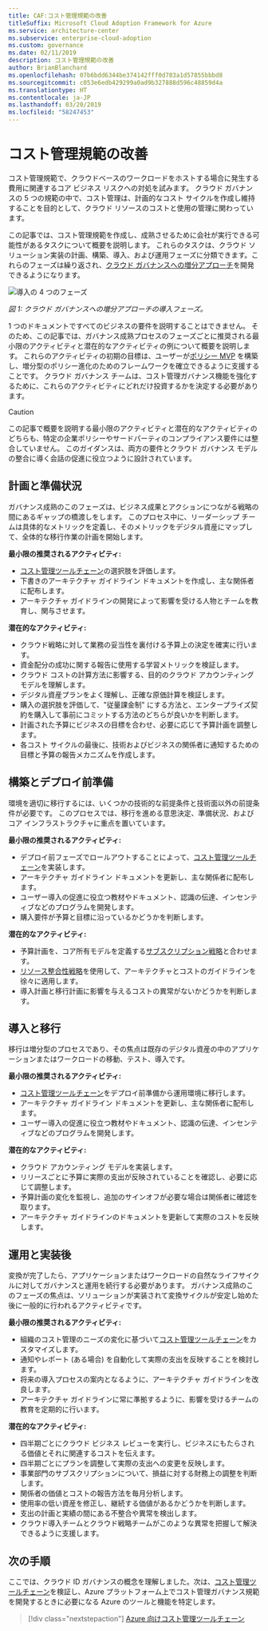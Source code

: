 ```yaml
---
title: CAF:コスト管理規範の改善
titleSuffix: Microsoft Cloud Adoption Framework for Azure
ms.service: architecture-center
ms.subservice: enterprise-cloud-adoption
ms.custom: governance
ms.date: 02/11/2019
description: コスト管理規範の改善
author: BrianBlanchard
ms.openlocfilehash: 07b6bdd6344be374142fff0d783a1d57855bbbd8
ms.sourcegitcommit: c053e6edb429299a0ad9b327888d596c48859d4a
ms.translationtype: HT
ms.contentlocale: ja-JP
ms.lasthandoff: 03/20/2019
ms.locfileid: "58247453"
---
```

# <a name="cost-management-discipline-improvement"></a>コスト管理規範の改善

コスト管理規範で、クラウドベースのワークロードをホストする場合に発生する費用に関連するコア ビジネス リスクへの対処を試みます。 クラウド ガバナンスの 5 つの規範の中で、コスト管理は、計画的なコスト サイクルを作成し維持することを目的として、クラウド リソースのコストと使用の管理に関わっています。

この記事では、コスト管理規範を作成し、成熟させるために会社が実行できる可能性があるタスクについて概要を説明します。 これらのタスクは、クラウド ソリューション実装の計画、構築、導入、および運用フェーズに分類できます。これらのフェーズは繰り返され、[クラウド ガバナンスへの増分アプローチ](../journeys/overview.md#an-incremental-approach-to-cloud-governance)を開発できるようになります。

![導入の 4 つのフェーズ](../../_images/adoption-phases.png)

*図 1: クラウド ガバナンスへの増分アプローチの導入フェーズ。*

1 つのドキュメントですべてのビジネスの要件を説明することはできません。 そのため、この記事では、ガバナンス成熟プロセスのフェーズごとに推奨される最小限のアクティビティと潜在的なアクティビティの例について概要を説明します。 これらのアクティビティの初期の目標は、ユーザーが[ポリシー MVP](../journeys/overview.md#an-incremental-approach-to-cloud-governance) を構築し、増分型のポリシー進化のためのフレームワークを確立できるように支援することです。 クラウド ガバナンス チームは、コスト管理ガバナンス機能を強化するために、これらのアクティビティにどれだけ投資するかを決定する必要があります。

> [!CAUTION]
> この記事で概要を説明する最小限のアクティビティと潜在的なアクティビティのどちらも、特定の企業ポリシーやサードパーティのコンプライアンス要件には整合していません。 このガイダンスは、両方の要件とクラウド ガバナンス モデルの整合に導く会話の促進に役立つように設計されています。

## <a name="planning-and-readiness"></a>計画と準備状況

ガバナンス成熟のこのフェーズは、ビジネス成果とアクションにつながる戦略の間にあるギャップの橋渡しをします。 このプロセス中に、リーダーシップ チームは具体的なメトリックを定義し、そのメトリックをデジタル資産にマップして、全体的な移行作業の計画を開始します。

**最小限の推奨されるアクティビティ:**

* [コスト管理ツールチェーン](toolchain.md)の選択肢を評価します。
* 下書きのアーキテクチャ ガイドライン ドキュメントを作成し、主な関係者に配布します。
* アーキテクチャ ガイドラインの開発によって影響を受ける人物とチームを教育し、関与させます。

**潜在的なアクティビティ:**

* クラウド戦略に対して業務の妥当性を裏付ける予算上の決定を確実に行います。
* 資金配分の成功に関する報告に使用する学習メトリックを検証します。
* クラウド コストの計算方法に影響する、目的のクラウド アカウンティング モデルを理解します。
* デジタル資産プランをよく理解し、正確な原価計算を検証します。
* 購入の選択肢を評価して、"従量課金制" にする方法と、エンタープライズ契約を購入して事前にコミットする方法のどちらが良いかを判断します。
* 計画された予算にビジネスの目標を合わせ、必要に応じて予算計画を調整します。
* 各コスト サイクルの最後に、技術およびビジネスの関係者に通知するための目標と予算の報告メカニズムを作成します。

## <a name="build-and-pre-deployment"></a>構築とデプロイ前準備

環境を適切に移行するには、いくつかの技術的な前提条件と技術面以外の前提条件が必要です。 このプロセスでは、移行を進める意思決定、準備状況、およびコア インフラストラクチャに重点を置いています。

**最小限の推奨されるアクティビティ:**

* デプロイ前フェーズでロールアウトすることによって、[コスト管理ツールチェーン](toolchain.md)を実装します。
* アーキテクチャ ガイドライン ドキュメントを更新し、主な関係者に配布します。
* ユーザー導入の促進に役立つ教材やドキュメント、認識の伝達、インセンティブなどのプログラムを開発します。
* 購入要件が予算と目標に沿っているかどうかを判断します。

**潜在的なアクティビティ:**

* 予算計画を、コア所有モデルを定義する[サブスクリプション戦略](../../decision-guides/subscriptions/overview.md)と合わせます。
* [リソース整合性戦略](../../decision-guides/resource-consistency/overview.md)を使用して、アーキテクチャとコストのガイドラインを徐々に適用します。
* 導入計画と移行計画に影響を与えるコストの異常がないかどうかを判断します。

## <a name="adopt-and-migrate"></a>導入と移行

移行は増分型のプロセスであり、その焦点は既存のデジタル資産の中のアプリケーションまたはワークロードの移動、テスト、導入です。

**最小限の推奨されるアクティビティ:**

* [コスト管理ツールチェーン](toolchain.md)をデプロイ前準備から運用環境に移行します。
* アーキテクチャ ガイドライン ドキュメントを更新し、主な関係者に配布します。
* ユーザー導入の促進に役立つ教材やドキュメント、認識の伝達、インセンティブなどのプログラムを開発します。

**潜在的なアクティビティ:**

* クラウド アカウンティング モデルを実装します。
* リリースごとに予算に実際の支出が反映されていることを確認し、必要に応じて調整します。
* 予算計画の変化を監視し、追加のサインオフが必要な場合は関係者に確認を取ります。
* アーキテクチャ ガイドラインのドキュメントを更新して実際のコストを反映します。

## <a name="operate-and-post-implementation"></a>運用と実装後

変換が完了したら、アプリケーションまたはワークロードの自然なライフサイクルに対してガバナンスと運用を続行する必要があります。 ガバナンス成熟のこのフェーズの焦点は、ソリューションが実装されて変換サイクルが安定し始めた後に一般的に行われるアクティビティです。

**最小限の推奨されるアクティビティ:**

* 組織のコスト管理のニーズの変化に基づいて[コスト管理ツールチェーン](toolchain.md)をカスタマイズします。
* 通知やレポート (ある場合) を自動化して実際の支出を反映することを検討します。
* 将来の導入プロセスの案内となるように、アーキテクチャ ガイドラインを改良します。
* アーキテクチャ ガイドラインに常に準拠するように、影響を受けるチームの教育を定期的に行います。

**潜在的なアクティビティ:**

* 四半期ごとにクラウド ビジネス レビューを実行し、ビジネスにもたらされる価値とそれに関連するコストを伝えます。
* 四半期ごとにプランを調整して実際の支出への変更を反映します。
* 事業部門のサブスクリプションについて、損益に対する財務上の調整を判断します。
* 関係者の価値とコストの報告方法を毎月分析します。
* 使用率の低い資産を修正し、継続する価値があるかどうかを判断します。
* 支出の計画と実績の間にある不整合や異常を検出します。
* クラウド導入チームとクラウド戦略チームがこのような異常を把握して解決できるように支援します。

## <a name="next-steps"></a>次の手順

ここでは、クラウド ID ガバナンスの概念を理解しました。次は、[コスト管理ツールチェーン](toolchain.md)を検証し、Azure プラットフォーム上でコスト管理ガバナンス規範を開発するときに必要になる Azure のツールと機能を特定します。

> [!div class="nextstepaction"]
> [Azure 向けコスト管理ツールチェーン](toolchain.md)